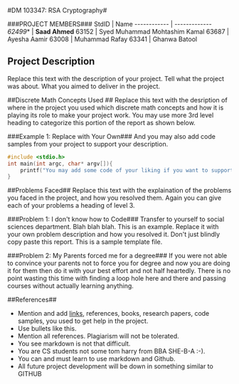 #DM 103347: RSA Cryptography#
<!-- Replace XX with your course ID-->
###PROJECT MEMBERS###
StdID | Name
------------ | -------------
*62499** | **Saad Ahmed** <!--this is the group leader in bold-->
63152 | Syed Muhammad Mohtashim Kamal
63687 | Ayesha Aamir 
63008 | Muhammad Rafay
63341 | Ghanwa Batool 
<!-- Replace name and student ids with acutally group member names and ids-->
## Project Description ##
Replace this text with the description of your project. Tell what the project was about. What you aimed to deliver in the project.

##Discrete Math Concepts Used ##
Replace this text with the desription of where in the project you used which discrete math concepts and how it is playing its role to make your project work. You may use more 3rd level heading to categorize this portion of the report as shown below.

###Example 1: Replace with Your Own###
And you may also add code samples from your project to support your description. 
```C++
#include <stdio.h>
int main(int argc, char* argv[]){
    printf("You may add some code of your liking if you want to support your description");
}
```

##Problems Faced##
Replace this text with the explaination of the problems you faced in the project, and how you resolved them. Again you can give each of your problems a heading of level 3.

###Problem 1: I don't know how to Code###
Transfer to yourself to social sciences department. Blah blah blah. This is an example. Replace it with your own problem description and how you resolved it. 
Don't just blindly copy paste this report. This is a sample template file. 

###Problem 2: My Parents forced me for a degree###
If you were not able to convince your parents not to force you for degree and now you are doing it for them then do it with your best effort and not half heartedly. There is no point wasting this time with finding a loop hole here and there and passing courses without actually learning anything.  

##References##
- Mention and add [links](https://guides.github.com/features/mastering-markdown/), references, books, research papers, code samples, you used to get help in the project.
- Use bullets like this.
- Mention all references. Plagiarism will not be tolerated.
- You see markdown is not that difficult.
- You are CS students not some tom harry from BBA SHE-B-A :-).
- You can and must learn to use markdown and Github. 
- All future project development will be down in something similar to GITHUB

